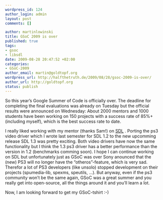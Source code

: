```yaml
--- 
wordpress_id: 124
author_login: admin
layout: post
comments: []

author: martinlowinski
title: GSoC 2009 is over
published: true
tags: 
- gsoc
- libsdl
date: 2009-08-28 20:47:52 +02:00
categories: 
- GSoC-2009
author_email: martin@goldtopf.org
wordpress_url: http://halfthetruth.de/2009/08/28/gsoc-2009-is-over/
author_url: http://goldtopf.org
status: publish
---
```

So this year&rsquo;s Google Summer of Code is officially over. The  deadline for completing the final evaluations was already on Tuesday but  the official results were announced on Wednesday: About 2000 mentors  and 1000 students have been working on 150 projects with a success rate  of 85%+ (including myself), which is the best success rate to date.

I really liked working with my mentor (thanks Sam!) on <a href="http://libsdl.org/">SDL</a> . Porting the ps3 video driver which I wrote last semester for SDL 1.2  to the new upcomming release SDL 1.3 was pretty exciting. Both video  drivers have now the same functionality but I think the 1.3 ps3 driver  has a better performance than the version in 1.2 (benchmarks comming  soon). I hope I can continue working on SDL but unfortunately just as  GSoC was over Sony anounced that the (new) PS3 will no longer have the  &ldquo;otheros&rdquo;-feature, which is very sad. Therefor a lot of PS3 developers  (like unsolo) stopped development on their projects (spumedia-lib,  spexms, speutils, ...). But anyway, even if the ps3 community won&rsquo;t be  the same again, GSoC was a great summer and you really get into  open-source, all the things around it and you&rsquo;ll learn a lot.

Now, I am looking forward to get my GSoC-tshirt :-)
